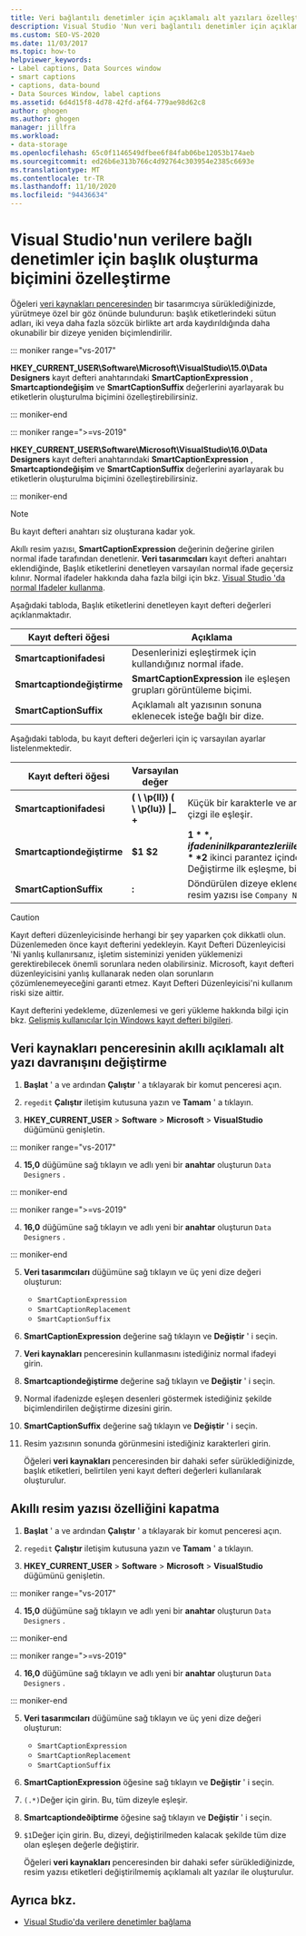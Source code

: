 ```yaml
---
title: Veri bağlantılı denetimler için açıklamalı alt yazıları özelleştirme
description: Visual Studio 'Nun veri bağlantılı denetimler için açıklamalı alt yazı oluşturma şeklini özelleştirin. Veri kaynakları penceresinin akıllı açıklamalı alt yazı davranışını değiştirin. Akıllı resim yazısı devre dışı bırakın.
ms.custom: SEO-VS-2020
ms.date: 11/03/2017
ms.topic: how-to
helpviewer_keywords:
- Label captions, Data Sources window
- smart captions
- captions, data-bound
- Data Sources Window, label captions
ms.assetid: 6d4d15f8-4d78-42fd-af64-779ae98d62c8
author: ghogen
ms.author: ghogen
manager: jillfra
ms.workload:
- data-storage
ms.openlocfilehash: 65c0f1146549dfbee6f84fab06be12053b174aeb
ms.sourcegitcommit: ed26b6e313b766c4d92764c303954e2385c6693e
ms.translationtype: MT
ms.contentlocale: tr-TR
ms.lasthandoff: 11/10/2020
ms.locfileid: "94436634"
---
```

# <a name="customize-how-visual-studio-creates-captions-for-data-bound-controls"></a>Visual Studio'nun verilere bağlı denetimler için başlık oluşturma biçimini özelleştirme

Öğeleri [veri kaynakları penceresinden](add-new-data-sources.md#data-sources-window) bir tasarımcıya sürüklediğinizde, yürütmeye özel bir göz önünde bulundurun: başlık etiketlerindeki sütun adları, iki veya daha fazla sözcük birlikte art arda kaydırıldığında daha okunabilir bir dizeye yeniden biçimlendirilir.

::: moniker range="vs-2017"

**HKEY_CURRENT_USER\Software\Microsoft\VisualStudio\15.0\Data Designers** kayıt defteri anahtarındaki **SmartCaptionExpression** , **Smartcaptiondeğişim** ve **SmartCaptionSuffix** değerlerini ayarlayarak bu etiketlerin oluşturulma biçimini özelleştirebilirsiniz.

::: moniker-end

::: moniker range=">=vs-2019"

**HKEY_CURRENT_USER\Software\Microsoft\VisualStudio\16.0\Data Designers** kayıt defteri anahtarındaki **SmartCaptionExpression** , **Smartcaptiondeğişim** ve **SmartCaptionSuffix** değerlerini ayarlayarak bu etiketlerin oluşturulma biçimini özelleştirebilirsiniz.

::: moniker-end

> [!NOTE]
> Bu kayıt defteri anahtarı siz oluşturana kadar yok.

Akıllı resim yazısı, **SmartCaptionExpression** değerinin değerine girilen normal ifade tarafından denetlenir. **Veri tasarımcıları** kayıt defteri anahtarı eklendiğinde, Başlık etiketlerini denetleyen varsayılan normal ifade geçersiz kılınır. Normal ifadeler hakkında daha fazla bilgi için bkz. [Visual Studio 'da normal Ifadeler kullanma](../ide/using-regular-expressions-in-visual-studio.md).

Aşağıdaki tabloda, Başlık etiketlerini denetleyen kayıt defteri değerleri açıklanmaktadır.

|Kayıt defteri öğesi|Açıklama|
|-------------------|-----------------|
|**Smartcaptionifadesi**|Desenlerinizi eşleştirmek için kullandığınız normal ifade.|
|**Smartcaptiondeğiştirme**|**SmartCaptionExpression** ile eşleşen grupları görüntüleme biçimi.|
|**SmartCaptionSuffix**|Açıklamalı alt yazısının sonuna eklenecek isteğe bağlı bir dize.|

Aşağıdaki tabloda, bu kayıt defteri değerleri için iç varsayılan ayarlar listelenmektedir.

|Kayıt defteri öğesi|Varsayılan değer|Açıklama|
|-------------------|-------------------|-----------------|
|**Smartcaptionifadesi**|**( \\ \p{ll}) ( \\ \p{lu}) &#124;_ +**|Küçük bir karakterle ve ardından büyük bir karakter veya alt çizgi ile eşleşir.|
|**Smartcaptiondeğiştirme**|**$1 $2**|**$1** , ifadenin ilk parantezleri ile eşleşen tüm karakterleri temsil eder ve **$2** ikinci parantez içinde eşleşen tüm karakterleri temsil eder. Değiştirme ilk eşleşme, bir boşluk ve ikinci eşleşmedir.|
|**SmartCaptionSuffix**|**:**|Döndürülen dizeye eklenen bir karakteri temsil eder. Örneğin, resim yazısı ise `Company Name` , sonek bunu yapar `Company Name:`|

> [!CAUTION]
> Kayıt defteri düzenleyicisinde herhangi bir şey yaparken çok dikkatli olun. Düzenlemeden önce kayıt defterini yedekleyin. Kayıt Defteri Düzenleyicisi 'Ni yanlış kullanırsanız, işletim sisteminizi yeniden yüklemenizi gerektirebilecek önemli sorunlara neden olabilirsiniz. Microsoft, kayıt defteri düzenleyicisini yanlış kullanarak neden olan sorunların çözümlenemeyeceğini garanti etmez. Kayıt Defteri Düzenleyicisi'ni kullanım riski size aittir.
>
> Kayıt defterini yedekleme, düzenlemesi ve geri yükleme hakkında bilgi için bkz. [Gelişmiş kullanıcılar Için Windows kayıt defteri bilgileri](https://support.microsoft.com/help/256986/windows-registry-information-for-advanced-users).

## <a name="modify-the-smart-captioning-behavior-of-the-data-sources-window"></a>Veri kaynakları penceresinin akıllı açıklamalı alt yazı davranışını değiştirme

1. **Başlat** ' a ve ardından **Çalıştır** ' a tıklayarak bir komut penceresi açın.

2. `regedit` **Çalıştır** iletişim kutusuna yazın ve **Tamam** ' a tıklayın.

3. **HKEY_CURRENT_USER**  >  **Software**  >  **Microsoft**  >  **VisualStudio** düğümünü genişletin.

::: moniker range="vs-2017"

4. **15,0** düğümüne sağ tıklayın ve adlı yeni bir **anahtar** oluşturun `Data Designers` .

::: moniker-end

::: moniker range=">=vs-2019"

4. **16,0** düğümüne sağ tıklayın ve adlı yeni bir **anahtar** oluşturun `Data Designers` .

::: moniker-end

5. **Veri tasarımcıları** düğümüne sağ tıklayın ve üç yeni dize değeri oluşturun:

    - `SmartCaptionExpression`
    - `SmartCaptionReplacement`
    - `SmartCaptionSuffix`

6. **SmartCaptionExpression** değerine sağ tıklayın ve **Değiştir** ' i seçin.

7. **Veri kaynakları** penceresinin kullanmasını istediğiniz normal ifadeyi girin.

8. **Smartcaptiondeğiştirme** değerine sağ tıklayın ve **Değiştir** ' i seçin.

9. Normal ifadenizde eşleşen desenleri göstermek istediğiniz şekilde biçimlendirilen değiştirme dizesini girin.

10. **SmartCaptionSuffix** değerine sağ tıklayın ve **Değiştir** ' i seçin.

11. Resim yazısının sonunda görünmesini istediğiniz karakterleri girin.

    Öğeleri **veri kaynakları** penceresinden bir dahaki sefer sürüklediğinizde, başlık etiketleri, belirtilen yeni kayıt defteri değerleri kullanılarak oluşturulur.

## <a name="turn-off-the-smart-captioning-feature"></a>Akıllı resim yazısı özelliğini kapatma

1. **Başlat** ' a ve ardından **Çalıştır** ' a tıklayarak bir komut penceresi açın.

2. `regedit` **Çalıştır** iletişim kutusuna yazın ve **Tamam** ' a tıklayın.

3. **HKEY_CURRENT_USER**  >  **Software**  >  **Microsoft**  >  **VisualStudio** düğümünü genişletin.

::: moniker range="vs-2017"

4. **15,0** düğümüne sağ tıklayın ve adlı yeni bir **anahtar** oluşturun `Data Designers` .

::: moniker-end

::: moniker range=">=vs-2019"

4. **16,0** düğümüne sağ tıklayın ve adlı yeni bir **anahtar** oluşturun `Data Designers` .

::: moniker-end

5. **Veri tasarımcıları** düğümüne sağ tıklayın ve üç yeni dize değeri oluşturun:

    - `SmartCaptionExpression`
    - `SmartCaptionReplacement`
    - `SmartCaptionSuffix`

6. **SmartCaptionExpression** öğesine sağ tıklayın ve **Değiştir** ' i seçin.

7. `(.*)`Değer için girin. Bu, tüm dizeyle eşleşir.

8. **Smartcaptiondeðiþtirme** öğesine sağ tıklayın ve **Değiştir** ' i seçin.

9. `$1`Değer için girin. Bu, dizeyi, değiştirilmeden kalacak şekilde tüm dize olan eşleşen değerle değiştirir.

    Öğeleri **veri kaynakları** penceresinden bir dahaki sefer sürüklediğinizde, resim yazısı etiketleri değiştirilmemiş açıklamalı alt yazılar ile oluşturulur.

## <a name="see-also"></a>Ayrıca bkz.

- [Visual Studio'da verilere denetimler bağlama](../data-tools/bind-controls-to-data-in-visual-studio.md)
